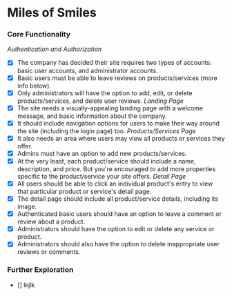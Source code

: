 # Miles of Smiles

### Core Functionality
*Authentication and Authorization*
- [x] The company has decided their site requires two types of accounts: basic user accounts, and administrator accounts.
- [x] Basic users must be able to leave reviews on products/services (more info below).
- [x] Only administrators will have the option to add, edit, or delete products/services, and delete user reviews.
*Landing Page*
- [x] The site needs a visually-appealing landing page with a welcome message, and basic information about the company.
- [x] It should include navigation options for users to make their way around the site (including the login page) too.
*Products/Services Page*
- [x] It also needs an area where users may view all products or services they offer.
- [x] Admins must have an option to add new products/services.
- [x] At the very least, each product/service should include a name, description, and price. But you're encouraged to add more properties specific to the product/service your site offers.
*Detail Page*
- [x] All users should be able to click an individual product's entry to view that particular product or service's detail page.
- [x] The detail page should include all product/service details, including its image.
- [x] Authenticated basic users should have an option to leave a comment or review about a product.
- [x] Administrators should have the option to edit or delete any service or product.
- [x] Administrators should also have the option to delete inappropriate user reviews or comments.
### Further Exploration
- [] lkjlk

